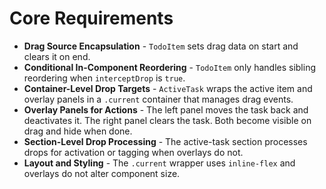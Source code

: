 # Core Requirements

- **Drag Source Encapsulation** - `TodoItem` sets drag data on start and clears it on end.
- **Conditional In-Component Reordering** - `TodoItem` only handles sibling reordering when `interceptDrop` is `true`.
- **Container-Level Drop Targets** - `ActiveTask` wraps the active item and overlay panels in a `.current` container that manages drag events.
- **Overlay Panels for Actions** - The left panel moves the task back and deactivates it. The right panel clears the task. Both become visible on drag and hide when done.
- **Section-Level Drop Processing** - The active-task section processes drops for activation or tagging when overlays do not.
- **Layout and Styling** - The `.current` wrapper uses `inline-flex` and overlays do not alter component size.


